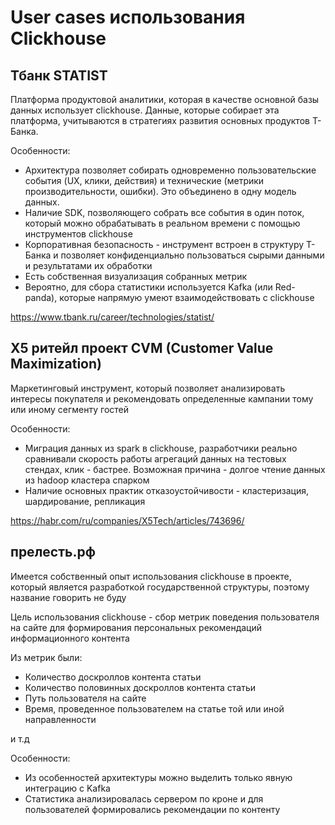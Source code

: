 # User cases использования Clickhouse

## Тбанк STATIST

Платформа продуктовой аналитики, которая в качестве основной базы данных использует clickhouse. Данные, которые собирает эта платформа, учитываются в стратегиях развития основных продуктов Т-Банка.

Особенности:

- Архитектура позволяет собирать одновременно пользовательские события (UX, клики, действия) и технические (метрики производительности, ошибки). Это объединено в одну модель данных.
- Наличие SDK, позволяющего собрать все события в один поток, который можно обрабатывать в реальном времени с помощью инструментов clickhouse
- Корпоративная безопасность - инструмент встроен в структуру Т-Банка и позволяет конфиденциально пользоваться сырыми данными и результатами их обработки
- Есть собственная визуализация собранных метрик
- Вероятно, для сбора статистики используется Kafka (или Red-panda), которые напрямую умеют взаимодействовать с clickhouse


https://www.tbank.ru/career/technologies/statist/


## X5 ритейл проект CVM (Customer Value Maximization)

Маркетинговый инструмент, который позволяет анализировать интересы покупателя и рекомендовать определенные кампании тому или иному сегменту гостей

Особенности:

- Миграция данных из spark в clickhouse, разработчики реально сравнивали скорость работы агрегаций данных на тестовых стендах, клик - бастрее. Возможная причина - долгое чтение данных из hadoop кластера спарком
- Наличие основных практик отказоустойчивости - кластеризация, шардирование, репликация


https://habr.com/ru/companies/X5Tech/articles/743696/

## прелесть.рф

Имеется собственный опыт использования clickhouse в проекте, который является разработкой государственной структуры, поэтому название говорить не буду

Цель использования clickhouse - сбор метрик поведения пользователя на сайте для формирования персональных рекомендаций информационного контента

Из метрик были:

- Количество доскроллов контента статьи
- Количество половинных доскроллов контента статьи
- Путь пользователя на сайте
- Время, проведенное пользователем на статье той или иной направленности

и т.д

Особенности:

- Из особенностей архитектуры можно выделить только явную интеграцию с Kafka
- Статистика анализировалась сервером по кроне и для пользователей формировались рекомендации по контенту
